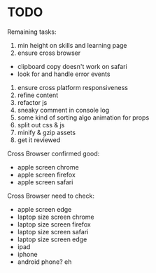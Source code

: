 # TODO
Remaining tasks:

1. min height on skills and learning page
1. ensure cross browser
- clipboard copy doesn't work on safari
- look for and handle error events
1. ensure cross platform responsiveness
1. refine content
1. refactor js
1. sneaky comment in console log
1. some kind of sorting algo animation for props
1. split out css & js
1. minify & gzip assets
1. get it reviewed

Cross Browser confirmed good:
- apple screen chrome
- apple screen firefox
- apple screen safari

Cross Browser need to check:
- apple screen edge
- laptop size screen chrome
- laptop size screen firefox
- laptop size screen safari
- laptop size screen edge
- ipad
- iphone
- android phone? eh
